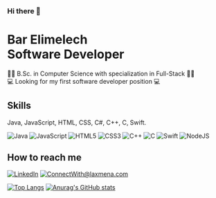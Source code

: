 ### Hi there 👋

###

# Bar Elimelech <br /> Software Developer


👩‍🎓 B.Sc. in Computer Science with specialization in Full-Stack 👩‍🎓 <br />
💻 Looking for my first software developer position 💻 <br />

## Skills <br />
Java, JavaScript, HTML, CSS, C#, C++, C, Swift. <br />
  
  ![Java](https://img.shields.io/badge/-Java-ADABAA?style=flat&logo=Java)
  ![JavaScript](https://img.shields.io/badge/-JavaScript-ADABAA?style=flat&logo=javascript)
  ![HTML5](https://img.shields.io/badge/-HTML5-ADABAA?style=flat-square&logo=html5)
  ![CSS3](https://img.shields.io/badge/-CSS3-ADABAA?style=flat-square&logo=css3)
  ![C++](https://img.shields.io/badge/-C++-ADABAA?style=flat&logo=c++)
  ![C](https://img.shields.io/badge/-C-ADABAA?style=flat&logo=C)
  ![Swift](https://img.shields.io/badge/-Swift-ADABAA?style=flat&logo=Swift)
  ![NodeJS](https://img.shields.io/badge/-node.js-ADABAA?style=flat&logo=node.js)



## How to reach me

<a href="https://www.linkedin.com/in/bar-elimelech/">![LinkedIn](https://img.shields.io/badge/LinkedIn-0077B5?style=for-the-badge&logo=linkedin&logoColor=white)</a> <a href="mailto:barelimelech01@gmail.com">![ConnectWith@laxmena.com](https://img.shields.io/badge/Gmail-D14836?style=for-the-badge&logo=gmail&logoColor=white)</a> 

[![Top Langs](https://github-readme-stats.vercel.app/api/top-langs/?username=barelimelech&layout=compact)](https://github.com/anuraghazra/github-readme-stats)
[![Anurag's GitHub stats](https://github-readme-stats.vercel.app/api?username=barelimelech)](https://github.com/anuraghazra/github-readme-stats)

<!--

| <a href="https://github.com/barelimelech/github-readme-stats"><img align="center" src="https://github-readme-stats.vercel.app/api?username=barelimelech&show_icons=true&include_all_commits=true&theme=buefy&hide_border=true" alt="Durgesh's github status" /></a> | <a href="https://github.com/barelimelech/github-readme-stats"><img align="center" src="https://github-readme-stats.vercel.app/api/top-langs/?username=barelimelech&layout=compact&theme=buefy&hide_border=true" /></a> |
| ------------- | ------------- |

-->


<!--
**barelimelech/barelimelech** is a ✨ _special_ ✨ repository because its `README.md` (this file) appears on your GitHub profile.

Here are some ideas to get you started:

- 🔭 I’m currently working on ...
- 🌱 I’m currently learning ...
- 👯 I’m looking to collaborate on ...
- 🤔 I’m looking for help with ...
- 💬 Ask me about ...
- 📫 How to reach me: ...
- 😄 Pronouns: ...
- ⚡ Fun fact: ...
-->
